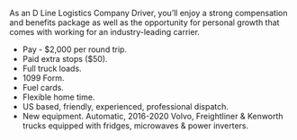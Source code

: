 
As an D Line Logistics Company Driver, you’ll enjoy a strong compensation and benefits package as well as the opportunity for personal growth that comes with working for an industry-leading carrier.

* Pay - $2,000 per round trip.
* Paid extra stops ($50).
* Full truck loads.
* 1099 Form.
* Fuel cards.
* Flexible home time.
* US based, friendly, experienced, professional dispatch.
* New equipment. Automatic, 2016-2020 Volvo, Freightliner & Kenworth trucks equipped with fridges, microwaves & power inverters.